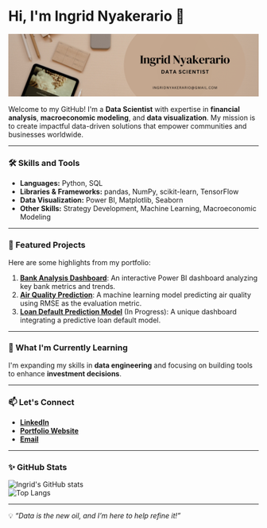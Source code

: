 # Hi, I'm Ingrid Nyakerario 👋  

![Header Image](https://github.com/IngridNya/Ingrid-Nyakerario/blob/main/Github%20banner.png)  

Welcome to my GitHub! I'm a **Data Scientist** with expertise in **financial analysis**, **macroeconomic modeling**, and **data visualization**. My mission is to create impactful data-driven solutions that empower communities and businesses worldwide.

---

### 🛠 Skills and Tools
- **Languages:** Python, SQL  
- **Libraries & Frameworks:** pandas, NumPy, scikit-learn, TensorFlow  
- **Data Visualization:** Power BI, Matplotlib, Seaborn  
- **Other Skills:** Strategy Development, Machine Learning, Macroeconomic Modeling  

---

### 📂 Featured Projects
Here are some highlights from my portfolio:  
1. **[Bank Analysis Dashboard](https://github.com/your-repo-link)**: An interactive Power BI dashboard analyzing key bank metrics and trends.  
2. **[Air Quality Prediction](https://github.com/IngridNya/Air-Quality-Prediction-Project)**: A machine learning model predicting air quality using RMSE as the evaluation metric.  
3. **[Loan Default Prediction Model](https://github.com/your-repo-link)** (In Progress): A unique dashboard integrating a predictive loan default model.  

---

### 🌱 What I'm Currently Learning
I'm expanding my skills in **data engineering** and focusing on building tools to enhance **investment decisions**.

---

### 📫 Let's Connect
- **[LinkedIn](https://www.linkedin.com/in/your-link)**  
- **[Portfolio Website](https://your-portfolio-link.com)**  
- **[Email](mailto:your-email@example.com)**  

---

### ✨ GitHub Stats
![Ingrid's GitHub stats](https://github-readme-stats.vercel.app/api?username=IngridNya&show_icons=true&theme=radical)  
![Top Langs](https://github-readme-stats.vercel.app/api/top-langs/?username=IngridNya&layout=compact&theme=radical)

---

💡 *“Data is the new oil, and I’m here to help refine it!”*
